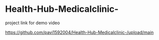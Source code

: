 # Health-Hub-Medicalclinic-

project link for demo video

https://github.com/pavi1592004/Health-Hub-Medicalclinic-/upload/main
